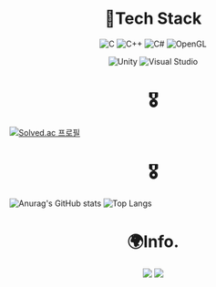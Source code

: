 

#
<div align="center">
 
# 🚩Tech Stack
![C](https://img.shields.io/badge/c-%2300599C.svg?style=for-the-badge&logo=c&logoColor=white)
![C++](https://img.shields.io/badge/c++-%2300599C.svg?style=for-the-badge&logo=c%2B%2B&logoColor=white)
![C#](https://img.shields.io/badge/c%23-%23239120.svg?style=for-the-badge&logo=c-sharp&logoColor=white)
![OpenGL](https://img.shields.io/badge/opengl-5586A4?style=for-the-badge&logo=opengl&logoColor=white)

![Unity](https://img.shields.io/badge/unity-%23000000.svg?style=for-the-badge&logo=unity&logoColor=white)
![Visual Studio](https://img.shields.io/badge/Visual%20Studio-5C2D91.svg?style=for-the-badge&logo=visual-studio&logoColor=white)

</div>

<div align="center">
 
# 🎖️
 
 </div>
 
[![Solved.ac
프로필](http://mazassumnida.wtf/api/v2/generate_badge?boj=haeseong22)](https://solved.ac/haeseong22)

<div align="center">
 
# 🎖️
 
 </div>

![Anurag's GitHub stats](https://github-readme-stats.vercel.app/api?username=JeonSeaStar&show_icons=true&theme=white)
![Top Langs](https://github-readme-stats.vercel.app/api/top-langs/?username=JeonSeaStar&layout=white)

<div align="center">
 
# 🌍Info.
<a href="https://velog.io/@haeseong22" target="_blank"><img src="https://img.shields.io/badge/velog-20C997?style=flat-square&logo=Velog&logoColor=white"/></a>
<a href="https://www.youtube.com/channel/UCGkNysQAW3zRVXq1NwyeHsA" target="_blank"><img src="https://img.shields.io/badge/Youtube-FF0000?style=flat-square&logo=Youtube&logoColor=white"/></a>
  
</div>

<!--
**JeonSeaStar/JeonSeaStar** is a ✨ _special_ ✨ repository because its `README.md` (this file) appears on your GitHub profile.

Here are some ideas to get you started:

- 🔭 I’m currently working on ...
- 🌱 I’m currently learning ...
- 👯 I’m looking to collaborate on ...
- 🤔 I’m looking for help with ...
- 💬 Ask me about ...
- 📫 How to reach me: ...
- 😄 Pronouns: ...
- ⚡ Fun fact: ...
-->
